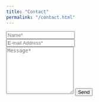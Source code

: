 ```yaml
---
title: "Contact"
permalink: "/contact.html"
---
```


<form action="https://formspree.io/f/mdoyrvew" method="POST">    
	<div class="form-group row">
		<div class="col-md-6">
			<input class="form-control" type="text" name="name" placeholder="Name*" required>
		</div>
		<div class="col-md-6">
			<input class="form-control" type="email" name="_replyto" placeholder="E-mail Address*" required>
		</div>
	</div>
	<textarea rows="8" class="form-control mb-3" name="message" placeholder="Message*" required></textarea>    
	<button class="btn btn-success"  type="submit">Send</button>
</form>